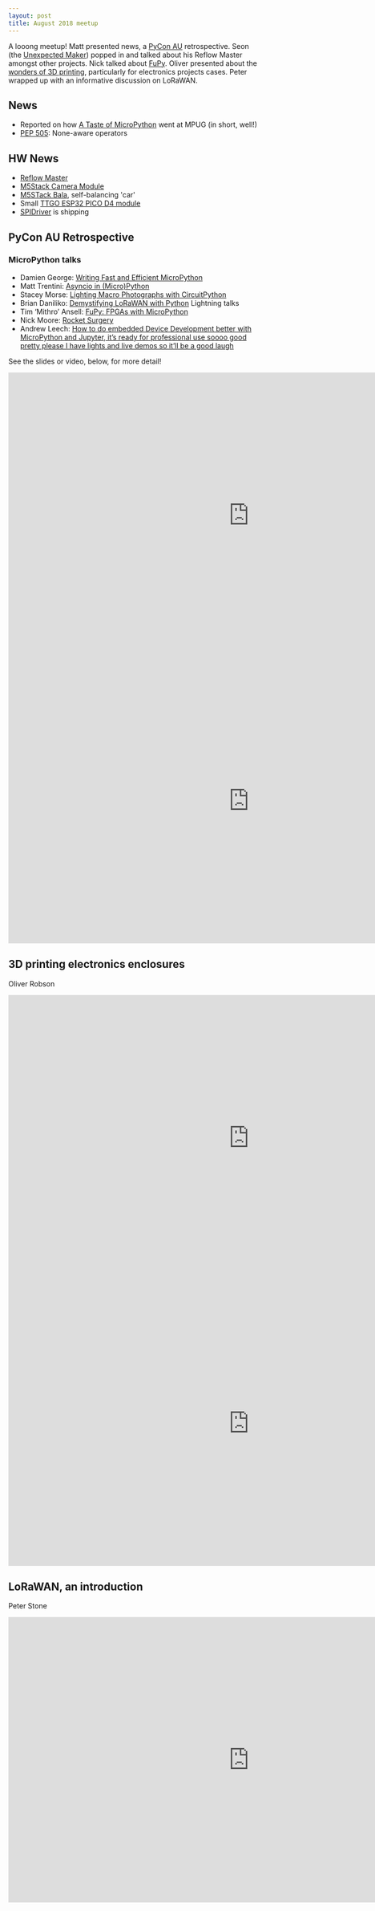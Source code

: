 ```yaml
---
layout: post
title: August 2018 meetup
---
```


A looong meetup! Matt presented news, a [PyCon AU](https://2018.pycon-au.org/) retrospective. Seon (the [Unexpected Maker](https://unexpectedmaker.com/)) popped in and talked about his Reflow Master amongst other projects. Nick talked about [FuPy](http://fupy.github.io/). Oliver presented about the [wonders of 3D printing](https://docs.google.com/presentation/d/1gJ5BRpnjbcieiIRSvwRsWJeCu8ooFZ09l7NLJGP0GOg), particularly for electronics projects cases. Peter wrapped up with an informative discussion on LoRaWAN.

## News
* Reported on how [A Taste of MicroPython](https://www.youtube.com/watch?v=eIo5OLSGESo) went at MPUG (in short, well!)
* [PEP 505](https://www.python.org/dev/peps/pep-0505/): None-aware operators

## HW News
* [Reflow Master](https://www.tindie.com/products/seonr/reflow-master/#specs)
* [M5Stack Camera Module](https://www.aliexpress.com/item/M5Stack-Official-ESP32-WROVER-with-PSRAM-Camera-Module-OV2640-Type-C-Grove-Port-Mini-Camera-Development/32909972455.html)
* [M5STack Bala](https://www.aliexpress.com/item/M5Satck-New-BALA-Car-ESP32-Development-Mini-Electric-Self-balancing-Car-2DC-Motor-with-Encoder-PSRAM/32904033658.html?spm=2114.10010108.1000013.4.15591970TykCoQ&gps-id=pcDetailBottomMoreThisSeller&scm=1007.13339.90158.0&scm_id=1007.13339.90158.0&scm-url=1007.13339.90158.0&pvid=9da2deb0-4199-417f-b165-b1a0de418ade), self-balancing 'car'
* Small [TTGO ESP32 PICO D4 module](https://www.aliexpress.com/item/TTGO-Micro-32-Wifi-wireless-Bluetooth-Module-ESP32-PICO-D4-IPEX/32870840371.html)
* [SPIDriver](http://spidriver.com/) is shipping

## PyCon AU Retrospective
### MicroPython talks
* Damien George: [Writing Fast and Efficient MicroPython](https://www.youtube.com/watch?v=hHec4qL00x0&t=7s)
* Matt Trentini: [Asyncio in (Micro)Python](https://www.youtube.com/watch?v=tIgu7q38bUw&t=351s)
* Stacey Morse: [Lighting Macro Photographs with CircuitPython](https://www.youtube.com/watch?v=tIgu7q38bUw&t=351s)
* Brian Daniliko: [Demystifying LoRaWAN with Python](https://www.youtube.com/watch?v=L-fh7PSpPMc)
Lightning talks
* Tim ‘Mithro’ Ansell: [FuPy: FPGAs with MicroPython](https://www.youtube.com/watch?v=BmWLhVMWC9I&t=7m53s)
* Nick Moore: [Rocket Surgery](https://www.youtube.com/watch?v=BmWLhVMWC9I&t=38m28s)
* Andrew Leech: [How to do embedded Device Development better with MicroPython and Jupyter, it’s ready for professional use soooo good pretty please I have lights and live demos so it’ll be a good laugh](https://www.youtube.com/watch?v=rNkbmu4e3MA&t=50m41s)

See the slides or video, below, for more detail!

<iframe src="https://docs.google.com/presentation/d/e/2PACX-1vQAzCVh6wT-ulbNx5m4R5RKTie3h90mt4EosZ2LL6jJuujvSgXCDQmdAWBSQvvjr11tAKUk36zqzs0i/embed?start=false&loop=false&delayms=3000" frameborder="0" width="960" height="569" allowfullscreen="true" mozallowfullscreen="true" webkitallowfullscreen="true"></iframe>

<iframe width="960" height="569" src="https://www.youtube.com/embed/PsFBEUHGRyU" frameborder="0" allow="autoplay; encrypted-media" allowfullscreen></iframe>

## 3D printing electronics enclosures
Oliver Robson

<iframe src="https://docs.google.com/presentation/d/e/2PACX-1vT6sznJhfz4VX56UwoLtTRS5cwcwxC0e0aAiQzSQhTXotSe4DiuBa1oakXHzvyiskXUl-JoO3yHU26G/embed?start=false&loop=false&delayms=10000" frameborder="0" width="960" height="569" allowfullscreen="true" mozallowfullscreen="true" webkitallowfullscreen="true"></iframe>

<iframe width="960" height="569" src="https://www.youtube.com/embed/shjmML6QYAY" frameborder="0" allow="autoplay; encrypted-media" allowfullscreen></iframe>

## LoRaWAN, an introduction
Peter Stone

<iframe width="960" height="569" src="https://www.youtube.com/embed/y7Zqcp0t1IM" frameborder="0" allow="autoplay; encrypted-media" allowfullscreen></iframe>
